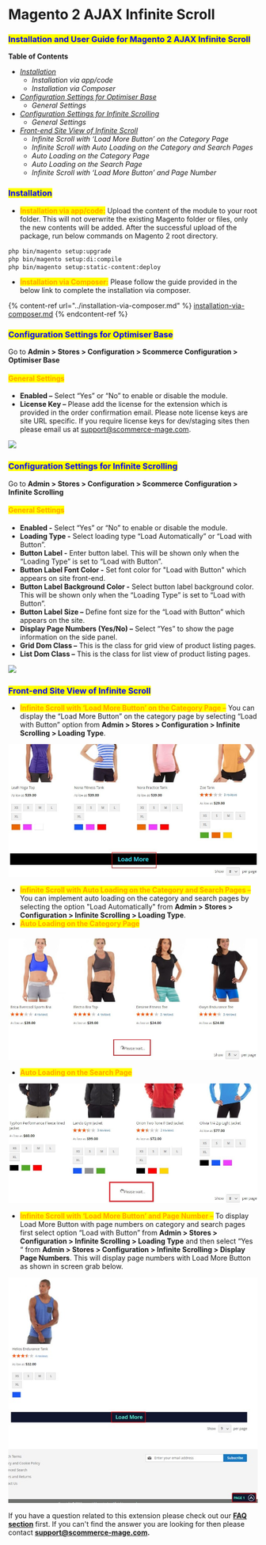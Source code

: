 # Magento 2 AJAX Infinite Scroll

### <mark style="color:blue;">Installation and User Guide for Magento 2 AJAX Infinite Scroll</mark>&#x20;

**Table of Contents**

* &#x20;[_Installation_](magento-2-ajax-infinite-scroll.md#\_toc\_250007)
  * _Installation via app/code_
  * _Installation via Composer_
* [_Configuration Settings for Optimiser Base_ ](magento-2-ajax-infinite-scroll.md#\_toc\_250006)
  * _General Settings_&#x20;
* [_Configuration Settings for Infinite Scrolling_ ](magento-2-ajax-infinite-scroll.md#\_toc\_250004)
  * _General Settings_&#x20;
* [_Front-end Site View of Infinite Scroll_ ](magento-2-ajax-infinite-scroll.md#\_toc\_250002)
  * _Infinite Scroll with ‘Load More Button’ on the Category Page_&#x20;
  * _Infinite Scroll with Auto Loading on the Category and Search Pages_&#x20;
  * _Auto Loading on the Category Page_&#x20;
  * _Auto Loading on the Search Page_&#x20;
  * _Infinite Scroll with ‘Load More Button’ and Page Number_&#x20;

### <mark style="color:blue;">Installation</mark> <a href="#toc_250007" id="toc_250007"></a>

* <mark style="color:orange;">**Installation via app/code:**</mark> Upload the content of the module to your root folder. This will not overwrite the existing Magento folder or files, only the new contents will be added. After the successful upload of the package, run below commands on Magento 2 root directory.

```
php bin/magento setup:upgrade
php bin/magento setup:di:compile
php bin/magento setup:static-content:deploy
```

* <mark style="color:orange;">**Installation via Composer:**</mark> Please follow the guide provided in the below link to complete the installation via composer.

{% content-ref url="../installation-via-composer.md" %}
[installation-via-composer.md](../installation-via-composer.md)
{% endcontent-ref %}

### <mark style="color:blue;">Configuration Settings for Optimiser Base</mark> <a href="#toc_250006" id="toc_250006"></a>

Go to **Admin > Stores > Configuration > Scommerce Configuration > Optimiser Base**

#### <mark style="color:orange;">General Settings</mark> <a href="#toc_250005" id="toc_250005"></a>

* **Enabled –** Select “Yes” or “No” to enable or disable the module.
* **License Key –** Please add the license for the extension which is provided in the order confirmation email. Please note license keys are site URL specific. If you require license keys for dev/staging sites then please email us at [support@scommerce-mage.com](mailto:support@scommerce-mage.com).

![](../../.gitbook/assets/general\_infinite.png)

### <mark style="color:blue;">Configuration Settings for Infinite Scrolling</mark> <a href="#toc_250004" id="toc_250004"></a>

Go to **Admin > Stores > Configuration > Scommerce Configuration > Infinite Scrolling**

#### <mark style="color:orange;">General Settings</mark> <a href="#toc_250003" id="toc_250003"></a>

* **Enabled -** Select “Yes” or “No” to enable or disable the module.
* **Loading Type -** Select loading type “Load Automatically” or “Load with Button”.
* **Button Label -** Enter button label. This will be shown only when the “Loading Type” is set to “Load with Button”.
* **Button Label Font Color -** Set font color for "Load with Button" which appears on site front-end.
* **Button Label Background Color -** Select button label background color. This will be shown only when the “Loading Type” is set to “Load with Button”.
* **Button Label Size –** Define font size for the “Load with Button” which appears on the site.
* **Display Page Numbers (Yes/No) –** Select “Yes” to show the page information on the side panel.
* **Grid Dom Class –** This is the class for grid view of product listing pages.
* **List Dom Class –** This is the class for list view of product listing pages.

![](../../.gitbook/assets/general\_infiniteloading.png)

### <mark style="color:blue;">Front-end Site View of Infinite Scroll</mark> <a href="#toc_250002" id="toc_250002"></a>

* <mark style="color:orange;">**Infinite Scroll with ‘Load More Button’ on the Category Page –**</mark> You can display the “Load More Button” on the category page by selecting “Load with Button” option from **Admin > Stores > Configuration > Infinite Scrolling > Loading Type**.

![](<../../.gitbook/assets/3 (25)>)

* <mark style="color:orange;">**Infinite Scroll with Auto Loading on the Category and Search Pages –**</mark> You can implement auto loading on the category and search pages by selecting the option "Load Automatically" from **Admin > Stores > Configuration > Infinite Scrolling > Loading Type**.
* <mark style="color:orange;">**Auto Loading on the Category Page**</mark>

### &#x20;<a href="#toc_250001" id="toc_250001"></a>

![](<../../.gitbook/assets/4 (73)>)

* <mark style="color:orange;">**Auto Loading on the Search Page**</mark>



![](<../../.gitbook/assets/5 (54)>)

* <mark style="color:orange;">**Infinite Scroll with ‘Load More Button’ and Page Number –**</mark> To display Load More Button with page numbers on category and search pages first select option “Load with Button” from **Admin > Stores > Configuration > Infinite Scrolling > Loading Type** and then select “Yes “ from **Admin > Stores > Configuration > Infinite Scrolling > Display Page Numbers**. This will display page numbers with Load More Button as shown in screen grab below.

![](<../../.gitbook/assets/6 (34)>)

If you have a question related to this extension please check out our [**FAQ section**](https://www.scommerce-mage.com/magento-2-infinite-scroll.html#faq) first. If you can't find the answer you are looking for then please contact [**support@scommerce-mage.com**](mailto:core@scommerce-mage.com)**.**
